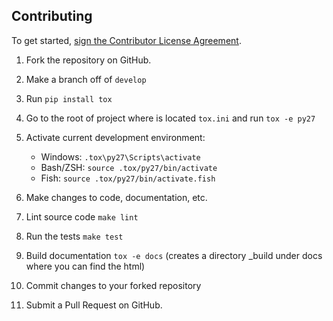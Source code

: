 Contributing
------------

To get started, <a href="https://www.clahub.com/agreements/platformio/platformio-core">sign the Contributor License Agreement</a>.

1. Fork the repository on GitHub.
2. Make a branch off of ``develop``
3. Run ``pip install tox``
4. Go to the root of project where is located ``tox.ini`` and run ``tox -e py27``
5. Activate current development environment:

   * Windows: ``.tox\py27\Scripts\activate``
   * Bash/ZSH: ``source .tox/py27/bin/activate``
   * Fish: ``source .tox/py27/bin/activate.fish``

6. Make changes to code, documentation, etc.
7. Lint source code ``make lint``
8. Run the tests ``make test``
9. Build documentation ``tox -e docs`` (creates a directory _build under docs where you can find the html)
10. Commit changes to your forked repository
11. Submit a Pull Request on GitHub.

